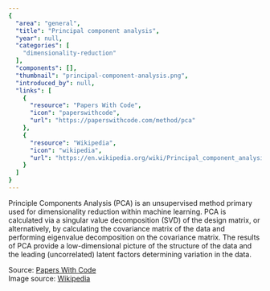 ```yaml
---
{
  "area": "general",
  "title": "Principal component analysis",
  "year": null,
  "categories": [
    "dimensionality-reduction"
  ],
  "components": [],
  "thumbnail": "principal-component-analysis.png",
  "introduced_by": null,
  "links": [
    {
      "resource": "Papers With Code",
      "icon": "paperswithcode",
      "url": "https://paperswithcode.com/method/pca"
    },
    {
      "resource": "Wikipedia",
      "icon": "wikipedia",
      "url": "https://en.wikipedia.org/wiki/Principal_component_analysis"
    }
  ]
}
---
```


Principle Components Analysis (PCA) is an unsupervised method primary used for dimensionality reduction within machine learning. PCA is calculated via a singular value decomposition (SVD) of the design matrix, or alternatively, by calculating the covariance matrix of the data and performing eigenvalue decomposition on the covariance matrix. The results of PCA provide a low-dimensional picture of the structure of the data and the leading (uncorrelated) latent factors determining variation in the data.

Source: [Papers With Code](https://paperswithcode.com/method/pca)  
Image source: [Wikipedia](https://en.wikipedia.org/wiki/Principal_component_analysis#/media/File:GaussianScatterPCA.svg)
